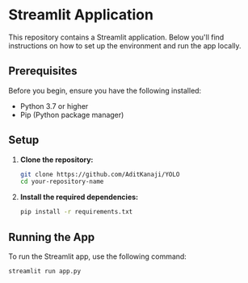 # Streamlit Application

This repository contains a Streamlit application. Below you'll find instructions on how to set up the environment and run the app locally.

## Prerequisites

Before you begin, ensure you have the following installed:

- Python 3.7 or higher
- Pip (Python package manager)

## Setup

1. **Clone the repository:**

    ```bash
    git clone https://github.com/AditKanaji/YOLO
    cd your-repository-name
    ```


2. **Install the required dependencies:**

    ```bash
    pip install -r requirements.txt
    ```

## Running the App

To run the Streamlit app, use the following command:

```bash
streamlit run app.py
